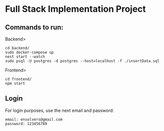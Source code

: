 # Full Stack Implementation Project

## Commands to run:
Backend> 
```
cd backend/
sudo docker-compose up
nest start --watch
sudo psql -U postgres -d postgres --host=localhost -f ./insertData.sql
```
Frontend>
```
cd frontend/
npm start
```

## Login

For login purposes, use the next email and password:

```
email: ensolvers@gmail.com
password: 123456789
```